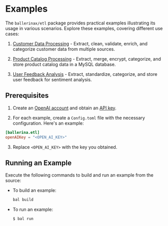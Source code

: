 # Examples

The `ballerinax/etl` package provides practical examples illustrating its usage in various scenarios. Explore these examples, covering different use cases:

1. [Customer Data Processing](https://github.com/module-ballerina-etl/tree/main/examples/customer-data-processing/) - Extract, clean, validate, enrich, and categorize customer data from multiple sources.

2. [Product Catalog Processing](https://github.com/module-ballerina-etl/tree/main/examples/product-catalog-processing/) - Extract, merge, encrypt, categorize, and store product catalog data in a MySQL database.

3. [User Feedback Analysis](https://github.com/module-ballerina-etl/tree/main/examples/user-feedback-analysis/) - Extract, standardize, categorize, and store user feedback for sentiment analysis.

## Prerequisites

1. Create an [OpenAI account](https://platform.openai.com) and obtain an [API key](https://platform.openai.com/account/api-keys).

2. For each example, create a `Config.toml` file with the necessary configuration. Here's an example:

```toml
[ballerina.etl]
openAIKey = "<OPEN_AI_KEY>"
```

3. Replace `<OPEN_AI_KEY>` with the key you obtained.

## Running an Example

Execute the following commands to build and run an example from the source:

* To build an example:

    ```bash
    bal build
    ```

* To run an example:

    ```bash
    $ bal run
    ```

